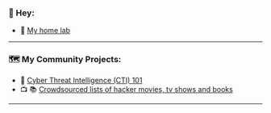 ### 👋 Hey: 

* 🧰 [My home lab](https://thequietlife.io/homelab.html)
____________

### 🗺️ My Community Projects:

* 📓 [Cyber Threat Intelligence (CTI) 101](https://github.com/thequietlife/CTI-101)
* 📺 📚 [Crowdsourced lists of hacker movies, tv shows and books](https://github.com/hacker-playlists)
____________






